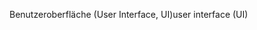 <span data-ttu-id="717b7-101">Benutzeroberfläche (User Interface, UI)</span><span class="sxs-lookup"><span data-stu-id="717b7-101">user interface (UI)</span></span>